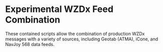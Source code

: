# Experimental WZDx Feed Combination

These contained scripts allow the combination of production WZDx messages with a variety of sources, including Geotab (ATMA), iCone, and NavJoy 568 data feeds.
